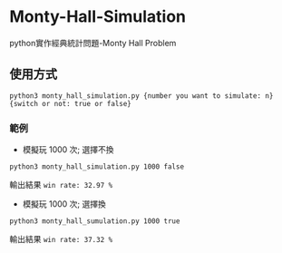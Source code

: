 # Monty-Hall-Simulation
python實作經典統計問題-Monty Hall Problem


## 使用方式
```
python3 monty_hall_simulation.py {number you want to simulate: n} {switch or not: true or false}
```

### 範例
* 模擬玩 1000 次; 選擇不換
```
python3 monty_hall_simulation.py 1000 false
```
輸出結果
`win rate: 32.97 %`

* 模擬玩 1000 次; 選擇換
```
python3 monty_hall_sumulation.py 1000 true
```
輸出結果
`win rate: 37.32 %`
